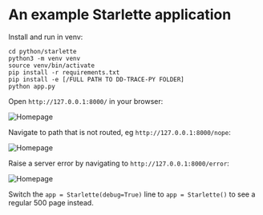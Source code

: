 # An example Starlette application

Install and run in venv:

```shell
cd python/starlette
python3 -m venv venv
source venv/bin/activate
pip install -r requirements.txt
pip install -e [/FULL PATH TO DD-TRACE-PY FOLDER]
python app.py
```

Open `http://127.0.0.1:8000/` in your browser:

![Homepage](https://raw.githubusercontent.com/encode/starlette-example/master/docs/index.png)

Navigate to path that is not routed, eg `http://127.0.0.1:8000/nope`:

![Homepage](https://raw.githubusercontent.com/encode/starlette-example/master/docs/404.png)

Raise a server error by navigating to `http://127.0.0.1:8000/error`:

![Homepage](https://raw.githubusercontent.com/encode/starlette-example/master/docs/500.png)

Switch the `app = Starlette(debug=True)` line to `app = Starlette()` to see a regular 500 page instead.
